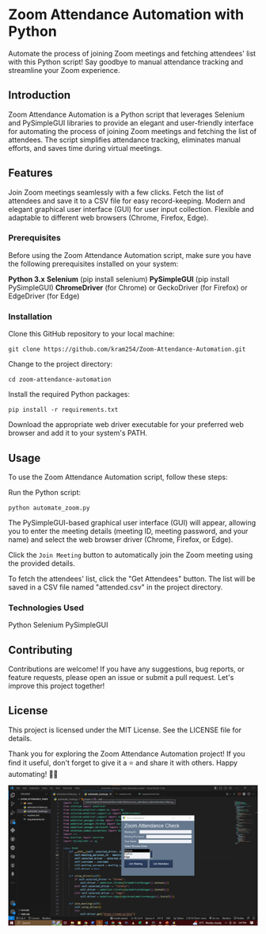 # Zoom Attendance Automation with Python
Automate the process of joining Zoom meetings and fetching attendees' list with this Python script! Say goodbye to manual attendance tracking and streamline your Zoom experience.


## Introduction
Zoom Attendance Automation is a Python script that leverages Selenium and PySimpleGUI libraries to provide an elegant and user-friendly interface for automating the process of joining Zoom meetings and fetching the list of attendees. The script simplifies attendance tracking, eliminates manual efforts, and saves time during virtual meetings.

## Features
Join Zoom meetings seamlessly with a few clicks.
Fetch the list of attendees and save it to a CSV file for easy record-keeping.
Modern and elegant graphical user interface (GUI) for user input collection.
Flexible and adaptable to different web browsers (Chrome, Firefox, Edge).
### Prerequisites
Before using the Zoom Attendance Automation script, make sure you have the following prerequisites installed on your system:

**Python 3.x**
**Selenium** (pip install selenium)
**PySimpleGUI** (pip install PySimpleGUI)
**ChromeDriver** (for Chrome) or GeckoDriver (for Firefox) or EdgeDriver (for Edge)

### Installation
Clone this GitHub repository to your local machine:
```
git clone https://github.com/kram254/Zoom-Attendance-Automation.git
```
Change to the project directory:
```
cd zoom-attendance-automation
```

Install the required Python packages:
```
pip install -r requirements.txt
```
Download the appropriate web driver executable for your preferred web browser and add it to your system's PATH.


## Usage
To use the Zoom Attendance Automation script, follow these steps:

Run the Python script:
```
python automate_zoom.py
```
The PySimpleGUI-based graphical user interface (GUI) will appear, allowing you to enter the meeting details (meeting ID, meeting password, and your name) and select the web browser driver (Chrome, Firefox, or Edge).

Click the ```Join Meeting``` button to automatically join the Zoom meeting using the provided details.

To fetch the attendees' list, click the "Get Attendees" button. The list will be saved in a CSV file named "attended.csv" in the project directory.

### Technologies Used
Python
Selenium
PySimpleGUI


## Contributing
Contributions are welcome! If you have any suggestions, bug reports, or feature requests, please open an issue or submit a pull request. Let's improve this project together!

## License
This project is licensed under the MIT License. See the LICENSE file for details.

Thank you for exploring the Zoom Attendance Automation project! If you find it useful, don't forget to give it a ⭐️ and share it with others. Happy automating! 🚀🎉


![1691412358431](image/readme/1691412358431.png)